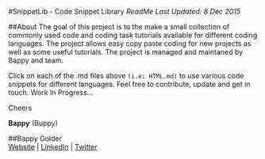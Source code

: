 <!--MarkDown Editor (use for live preview): 
https://jbt.github.io/markdown-editor-->

<!--
GitHub Markdown System:
https://help.github.com/articles/markdown-basics/
https://guides.github.com/features/mastering-markdown/
-->

#SnippetLib - Code Snippet Library
*ReadMe Last Updated: 8 Dec 2015*

##About
The goal of this project is to the make a small collection of commonly used code and coding task tutorials available for different coding languages. The project allows easy copy paste coding for new projects as well as some useful tutorials. The project is managed and maintaned by Bappy and team. 

Click on each of the .md files above ```(i.e: HTML.md)``` to use various code snippets for different languages. Feel free to contribute, update and get in touch. Work In Progress...

Cheers 

**Bappy** (Buppy)

##Bappy Golder <br/>
<a href="http://bappygolder.com/">Website</a>  |  <a href="https://github.com/bappygolder">LinkedIn</a> |  <a href="https://au.linkedin.com/in/bappygolder">Twitter</a>
